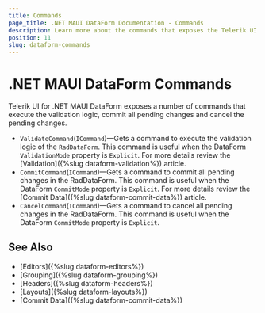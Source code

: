 ```yaml
---
title: Commands
page_title: .NET MAUI DataForm Documentation - Commands
description: Learn more about the commands that exposes the Telerik UI .NET MAUI DataForm control.
position: 11
slug: dataform-commands
---
```


# .NET MAUI DataForm Commands

Telerik UI for .NET MAUI DataForm exposes a number of commands that execute the validation logic, commit all pending changes and cancel the pending changes.

* `ValidateCommand`(`ICommand`)&mdash;Gets a command to execute the validation logic of the `RadDataForm`. This command is useful when the DataForm `ValidationMode` property is `Explicit`. For more details review the [Validation]({%slug dataform-validation%}) article.
* `CommitCommand`(`ICommand`)&mdash;Gets a command to commit all pending changes in the RadDataForm. This command is useful when the DataForm `CommitMode` property is `Explicit`. For more details review the [Commit Data]({%slug dataform-commit-data%}) article.
* `CancelCommand`(`ICommand`)&mdash;Gets a command to cancel all pending changes in the RadDataForm. This command is useful when the DataForm `CommitMode` property is `Explicit`.
     

## See Also

- [Editors]({%slug dataform-editors%})
- [Grouping]({%slug dataform-grouping%})
- [Headers]({%slug dataform-headers%})
- [Layouts]({%slug dataform-layouts%})
- [Commit Data]({%slug dataform-commit-data%})